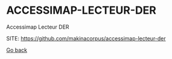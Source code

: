 # ACCESSIMAP-LECTEUR-DER
 
 Accessimap Lecteur DER
 
 SITE: https://github.com/makinacorpus/accessimap-lecteur-der

 [Go back](./)
